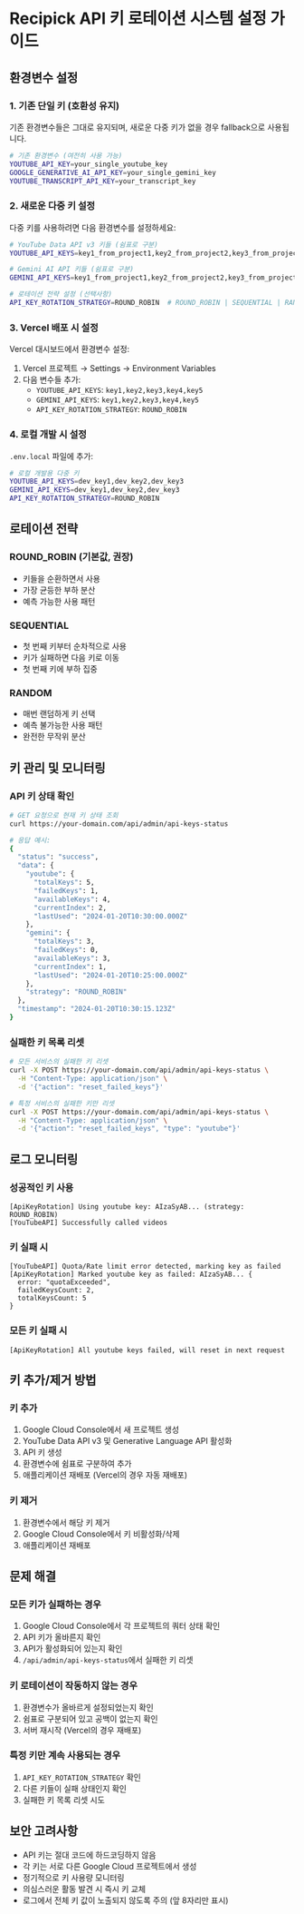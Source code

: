 # Recipick API 키 로테이션 시스템 설정 가이드

## 환경변수 설정

### 1. 기존 단일 키 (호환성 유지)
기존 환경변수들은 그대로 유지되며, 새로운 다중 키가 없을 경우 fallback으로 사용됩니다.

```bash
# 기존 환경변수 (여전히 사용 가능)
YOUTUBE_API_KEY=your_single_youtube_key
GOOGLE_GENERATIVE_AI_API_KEY=your_single_gemini_key
YOUTUBE_TRANSCRIPT_API_KEY=your_transcript_key
```

### 2. 새로운 다중 키 설정
다중 키를 사용하려면 다음 환경변수를 설정하세요:

```bash
# YouTube Data API v3 키들 (쉼표로 구분)
YOUTUBE_API_KEYS=key1_from_project1,key2_from_project2,key3_from_project3

# Gemini AI API 키들 (쉼표로 구분) 
GEMINI_API_KEYS=key1_from_project1,key2_from_project2,key3_from_project3

# 로테이션 전략 설정 (선택사항)
API_KEY_ROTATION_STRATEGY=ROUND_ROBIN  # ROUND_ROBIN | SEQUENTIAL | RANDOM
```

### 3. Vercel 배포 시 설정
Vercel 대시보드에서 환경변수 설정:

1. Vercel 프로젝트 → Settings → Environment Variables
2. 다음 변수들 추가:
   - `YOUTUBE_API_KEYS`: `key1,key2,key3,key4,key5`
   - `GEMINI_API_KEYS`: `key1,key2,key3,key4,key5`
   - `API_KEY_ROTATION_STRATEGY`: `ROUND_ROBIN`

### 4. 로컬 개발 시 설정
`.env.local` 파일에 추가:

```bash
# 로컬 개발용 다중 키
YOUTUBE_API_KEYS=dev_key1,dev_key2,dev_key3
GEMINI_API_KEYS=dev_key1,dev_key2,dev_key3
API_KEY_ROTATION_STRATEGY=ROUND_ROBIN
```

## 로테이션 전략

### ROUND_ROBIN (기본값, 권장)
- 키들을 순환하면서 사용
- 가장 균등한 부하 분산
- 예측 가능한 사용 패턴

### SEQUENTIAL
- 첫 번째 키부터 순차적으로 사용
- 키가 실패하면 다음 키로 이동
- 첫 번째 키에 부하 집중

### RANDOM
- 매번 랜덤하게 키 선택
- 예측 불가능한 사용 패턴
- 완전한 무작위 분산

## 키 관리 및 모니터링

### API 키 상태 확인
```bash
# GET 요청으로 현재 키 상태 조회
curl https://your-domain.com/api/admin/api-keys-status

# 응답 예시:
{
  "status": "success",
  "data": {
    "youtube": {
      "totalKeys": 5,
      "failedKeys": 1,
      "availableKeys": 4,
      "currentIndex": 2,
      "lastUsed": "2024-01-20T10:30:00.000Z"
    },
    "gemini": {
      "totalKeys": 3,
      "failedKeys": 0,
      "availableKeys": 3,
      "currentIndex": 1,
      "lastUsed": "2024-01-20T10:25:00.000Z"
    },
    "strategy": "ROUND_ROBIN"
  },
  "timestamp": "2024-01-20T10:30:15.123Z"
}
```

### 실패한 키 목록 리셋
```bash
# 모든 서비스의 실패한 키 리셋
curl -X POST https://your-domain.com/api/admin/api-keys-status \
  -H "Content-Type: application/json" \
  -d '{"action": "reset_failed_keys"}'

# 특정 서비스의 실패한 키만 리셋
curl -X POST https://your-domain.com/api/admin/api-keys-status \
  -H "Content-Type: application/json" \
  -d '{"action": "reset_failed_keys", "type": "youtube"}'
```

## 로그 모니터링

### 성공적인 키 사용
```
[ApiKeyRotation] Using youtube key: AIzaSyAB... (strategy: ROUND_ROBIN)
[YouTubeAPI] Successfully called videos
```

### 키 실패 시
```
[YouTubeAPI] Quota/Rate limit error detected, marking key as failed
[ApiKeyRotation] Marked youtube key as failed: AIzaSyAB... {
  error: "quotaExceeded",
  failedKeysCount: 2,
  totalKeysCount: 5
}
```

### 모든 키 실패 시
```
[ApiKeyRotation] All youtube keys failed, will reset in next request
```

## 키 추가/제거 방법

### 키 추가
1. Google Cloud Console에서 새 프로젝트 생성
2. YouTube Data API v3 및 Generative Language API 활성화
3. API 키 생성
4. 환경변수에 쉼표로 구분하여 추가
5. 애플리케이션 재배포 (Vercel의 경우 자동 재배포)

### 키 제거
1. 환경변수에서 해당 키 제거
2. Google Cloud Console에서 키 비활성화/삭제
3. 애플리케이션 재배포

## 문제 해결

### 모든 키가 실패하는 경우
1. Google Cloud Console에서 각 프로젝트의 쿼터 상태 확인
2. API 키가 올바른지 확인
3. API가 활성화되어 있는지 확인
4. `/api/admin/api-keys-status`에서 실패한 키 리셋

### 키 로테이션이 작동하지 않는 경우
1. 환경변수가 올바르게 설정되었는지 확인
2. 쉼표로 구분되어 있고 공백이 없는지 확인
3. 서버 재시작 (Vercel의 경우 재배포)

### 특정 키만 계속 사용되는 경우
1. `API_KEY_ROTATION_STRATEGY` 확인
2. 다른 키들이 실패 상태인지 확인
3. 실패한 키 목록 리셋 시도

## 보안 고려사항

- API 키는 절대 코드에 하드코딩하지 않음
- 각 키는 서로 다른 Google Cloud 프로젝트에서 생성
- 정기적으로 키 사용량 모니터링
- 의심스러운 활동 발견 시 즉시 키 교체
- 로그에서 전체 키 값이 노출되지 않도록 주의 (앞 8자리만 표시)